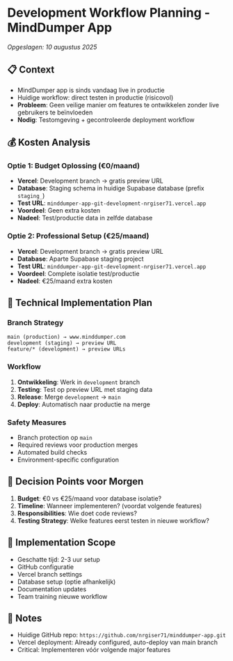 # Development Workflow Planning - MindDumper App
*Opgeslagen: 10 augustus 2025*

## 📋 Context
- MindDumper app is sinds vandaag live in productie
- Huidige workflow: direct testen in productie (risicovol)  
- **Probleem**: Geen veilige manier om features te ontwikkelen zonder live gebruikers te beïnvloeden
- **Nodig**: Testomgeving + gecontroleerde deployment workflow

## 💰 Kosten Analysis

### Optie 1: Budget Oplossing (€0/maand)
- **Vercel**: Development branch → gratis preview URL
- **Database**: Staging schema in huidige Supabase database (prefix `staging_`)
- **Test URL**: `minddumper-app-git-development-nrgiser71.vercel.app`
- **Voordeel**: Geen extra kosten
- **Nadeel**: Test/productie data in zelfde database

### Optie 2: Professional Setup (€25/maand)
- **Vercel**: Development branch → gratis preview URL  
- **Database**: Aparte Supabase staging project
- **Test URL**: `minddumper-app-git-development-nrgiser71.vercel.app`
- **Voordeel**: Complete isolatie test/productie
- **Nadeel**: €25/maand extra kosten

## 🔧 Technical Implementation Plan

### Branch Strategy
```
main (production) → www.minddumper.com
development (staging) → preview URL
feature/* (development) → preview URLs
```

### Workflow
1. **Ontwikkeling**: Werk in `development` branch
2. **Testing**: Test op preview URL met staging data
3. **Release**: Merge `development` → `main` 
4. **Deploy**: Automatisch naar productie na merge

### Safety Measures
- Branch protection op `main`
- Required reviews voor production merges
- Automated build checks
- Environment-specific configuration

## 📅 Decision Points voor Morgen

1. **Budget**: €0 vs €25/maand voor database isolatie?
2. **Timeline**: Wanneer implementeren? (voordat volgende features)
3. **Responsibilities**: Wie doet code reviews?
4. **Testing Strategy**: Welke features eerst testen in nieuwe workflow?

## 🚀 Implementation Scope
- Geschatte tijd: 2-3 uur setup
- GitHub configuratie
- Vercel branch settings  
- Database setup (optie afhankelijk)
- Documentation updates
- Team training nieuwe workflow

## 📝 Notes
- Huidige GitHub repo: `https://github.com/nrgiser71/minddumper-app.git`
- Vercel deployment: Already configured, auto-deploy van main branch
- Critical: Implementeren vóór volgende major features